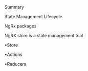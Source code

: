 Summary

State Management Lifecycle

NgRx packages

NgRX store is a state management tool

 ▪Store
 
 ▪Actions
 
 ▪Reducers
